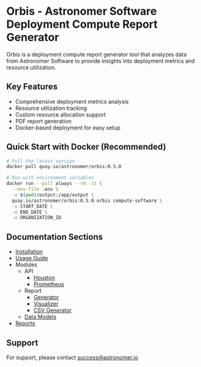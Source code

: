 # Orbis - Astronomer Software Deployment Compute Report Generator

Orbis is a deployment compute report generator tool that analyzes data from Astronomer Software to provide insights into deployment metrics and resource utilization.

## Key Features

- Comprehensive deployment metrics analysis
- Resource utilization tracking
- Custom resource allocation support
- PDF report generation
- Docker-based deployment for easy setup

## Quick Start with Docker (Recommended)


```bash
# Pull the latest version
docker pull quay.io/astronomer/orbis:0.5.0

# Run with environment variables
docker run --pull always --rm -it \
  --env-file .env \
  -v $(pwd)/output:/app/output \
  quay.io/astronomer/orbis:0.5.0 orbis compute-software \
  -s START_DATE \
  -e END_DATE \
  -o ORGANIZATION_ID
```

## Documentation Sections

- [Installation](installation.md)
- [Usage Guide](usage/software_usage.md)
- Modules
    - API
        - [Houston](modules/api/houston.md)
        - [Prometheus](modules/api/prometheus.md)
    - Report
        - [Generator](modules/report/generator.md)
        - [Visualizer](modules/report/visualizer.md)
        - [CSV Generator](modules/report/csv_generator.md)
    - [Data Models](modules/data_models.md)
- [Reports](reports.md)

## Support

For support, please contact [success@astronomer.io](mailto:success@astronomer.io)

